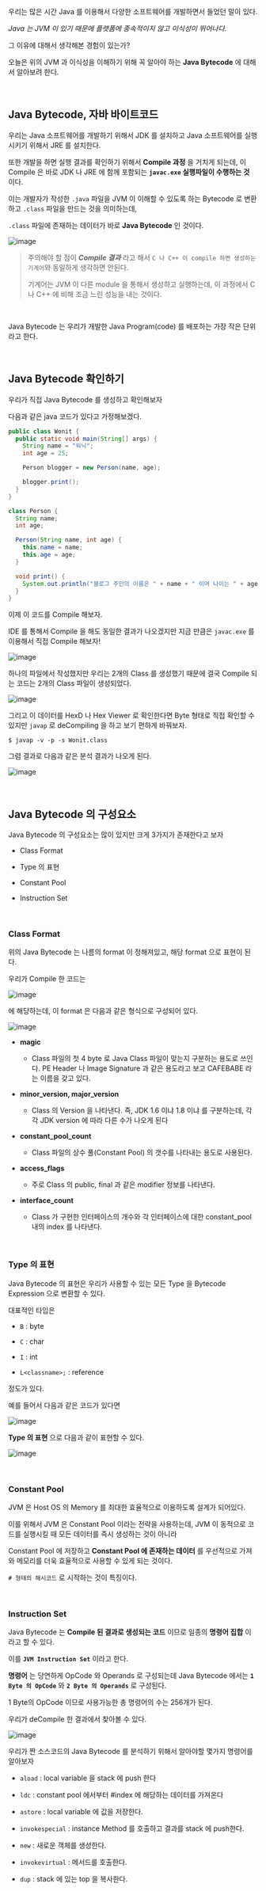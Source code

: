 우리는 많은 시간 Java 를 이용해서 다양한 소프트웨어를 개발하면서 들었던 말이 있다.

*Java 는 JVM 이 있기 때문에 플랫폼에 종속적이지 않고 이식성이 뛰어나다.*
 
그 이유에 대해서 생각해본 경험이 있는가?

오늘은 위의 JVM 과 이식성을 이해하기 위해 꼭 알아야 하는 **Java Bytecode** 에 대해서 알아보려 한다.

<br>


## Java Bytecode, 자바 바이트코드

우리는 Java 소프트웨어를 개발하기 위해서 JDK 를 설치하고 Java 소프트웨어를 실행시키기 위해서 JRE 를 설치한다.

또한 개발을 하면 실행 결과를 확인하기 위해서 **Compile 과정** 을 거치게 되는데, 이 Compile 은 바로 JDK 나 JRE 에 함께 포함되는 **`javac.exe` 실행파일이 수행하는 것** 이다.

이는 개발자가 작성한 `.java` 파일을 JVM 이 이해할 수 있도록 하는 Bytecode 로 변환하고 `.class` 파일을 만드는 것을 의미하는데,

`.class` 파일에 존재하는 데이터가 바로 **Java Bytecode** 인 것이다.

![image](https://github.com/lielocks/WIL/assets/107406265/603d575e-9c2e-41a9-8ad8-eda384244656)

> 주의해야 할 점이 ***Compile 결과*** 라고 해서 `C 나 C++ 이 compile 하면 생성하는 기계어`와 동일하게 생각하면 안된다.
>
> 기계어는 JVM 이 다른 module 을 통해서 생성하고 실행하는데, 이 과정에서 C 나 C++ 에 비해 조금 느린 성능을 내는 것이다.

<br>

Java Bytecode 는 우리가 개발한 Java Program(code) 를 배포하는 가장 작은 단위라고 한다.

<br>


## Java Bytecode 확인하기

우리가 직접 Java Bytecode 를 생성하고 확인해보자
 
다음과 같은 java 코드가 있다고 가정해보겠다.

```java
public class Wonit {
  public static void main(String[] args) {
    String name = "워닉";
    int age = 25;

    Person blogger = new Person(name, age);

    blogger.print();
  }
}

class Person {
  String name;
  int age;

  Person(String name, int age) {
    this.name = name;
    this.age = age;
  }

  void print() {
    System.out.println("블로그 주인의 이름은 " + name + " 이며 나이는 " + age + " 이다");
  }
}
```

이제 이 코드를 Compile 해보자.

IDE 를 통해서 Compile 을 해도 동일한 결과가 나오겠지만 지금 만큼은 `javac.exe` 를 이용해서 직접 Compile 해보자!

![image](https://github.com/lielocks/WIL/assets/107406265/081cdf04-362d-471d-85a8-5afd55467a9c)

하나의 파일에서 작성했지만 우리는 2개의 Class 를 생성했기 때문에 결국 Compile 되는 코드는 2개의 Class 파일이 생성되었다.

![image](https://github.com/lielocks/WIL/assets/107406265/c4878ba6-3cf6-4fbc-b512-cb07074d4a93)

그리고 이 데이터를 HexD 나 Hex Viewer 로 확인한다면 Byte 형태로 직접 확인할 수 있지만 `javap` 로 deCompiling 을 하고 보기 편하게 바꿔보자.

```
$ javap -v -p -s Wonit.class
```

그렴 결과로 다음과 같은 분석 결과가 나오게 된다.

![image](https://github.com/lielocks/WIL/assets/107406265/b392e0bb-7c8f-4588-869d-f50f288e5499)


<br>


## Java Bytecode 의 구성요소

Java Bytecode 의 구성요소는 많이 있지만 크게 3가지가 존재한다고 보자

+ Class Format

+ Type 의 표현

+ Constant Pool

+ Instruction Set


<br>


### Class Format

위의 Java Bytecode 는 나름의 format 이 정해져있고, 해당 format 으로 표현이 된다.

우리가 Compile 한 코드는

![image](https://github.com/lielocks/WIL/assets/107406265/156880bd-e52a-4cb3-806e-d92530771ec9)

에 해당하는데, 이 format 은 다음과 같은 형식으로 구성되어 있다.

![image](https://github.com/lielocks/WIL/assets/107406265/2adc6ef7-7295-42ea-9d47-efd6e093b27c)

+ **magic**

  + Class 파일의 첫 4 byte 로 Java Class 파일이 맞는지 구분하는 용도로 쓰인다. PE Header 나 Image Signature 과 같은 용도라고 보고 CAFEBABE 라는 이름을 갖고 있다.

+ **minor_version, major_version**

  + Class 의 Version 을 나타낸다. 즉, JDK 1.6 이냐 1.8 이냐 를 구분하는데, 각각 JDK version 에 따라 다른 수가 나오게 된다

+ **constant_pool_count**

  + Class 파일의 상수 풀(Constant Pool) 의 갯수를 나타내는 용도로 사용된다.

+ **access_flags**

  + 주로 Class 의 public, final 과 같은 modifier 정보를 나타낸다.

+ **interface_count**

  + Class 가 구현한 인터페이스의 개수와 각 인터페이스에 대한 constant_pool 내의 index 를 나타낸다.


<br>


### Type 의 표현

Java Bytecode 의 표현은 우리가 사용할 수 있는 모든 Type 을 Bytecode Expression 으로 변환할 수 있다.

대표적인 타입은

+ `B` : byte

+ `C` : char

+ `I` : int

+ `L<classname>;` : reference

정도가 있다.

예를 들어서 다음과 같은 코드가 있다면

![image](https://github.com/lielocks/WIL/assets/107406265/aee71dc8-5ea0-497e-9b2e-8373c4ab1132)

**Type 의 표현** 으로 다음과 같이 표현할 수 있다.

![image](https://github.com/lielocks/WIL/assets/107406265/634e40d2-c10d-4f1a-8fb3-b8a15b96ab04)


<br>


### Constant Pool

JVM 은 Host OS 의 Memory 를 최대한 효율적으로 이용하도록 설계가 되어있다.

이를 위해서 JVM 은 Constant Pool 이라는 전략을 사용하는데, JVM 이 동적으로 코드를 실행시킬 때 모든 데이터를 즉시 생성하는 것이 아니라 

Constant Pool 에 저장하고 **Constant Pool 에 존재하는 데이터** 를 우선적으로 가져와 메모리를 더욱 효율적으로 사용할 수 있게 되는 것이다.

`# 형태의 해시코드` 로 시작하는 것이 특징이다.


<br>


### Instruction Set

Java Bytecode 는 **Compile 된 결과로 생성되는 코드** 이므로 일종의 **명령어 집합** 이라고 할 수 있다.

이를 **`JVM Instruction Set`** 이라고 한다.

**명령어** 는 당연하게 OpCode 와 Operands 로 구성되는데 Java Bytecode 에서는 **`1 Byte 의 OpCode`** 와 **`2 Byte 의 Operands`** 로 구성된다.

1 Byte의 OpCode 이므로 사용가능한 총 명령어의 수는 256개가 된다.

우리가 deCompile 한 결과에서 찾아볼 수 있다.

![image](https://github.com/lielocks/WIL/assets/107406265/10e7083f-28ea-4212-8030-afaec606227c)

우리가 짠 소스코드의 Java Bytecode 를 분석하기 위해서 알아야할 몇가지 명령어를 알아보자

+ `aload` : local variable 을 stack 에 push 한다

+ `ldc` : constant pool 에서부터 #index 에 해당하는 데이터를 가져온다

+ `astore` : local variable 에 값을 저장한다.

+ `invokespecial` : instance Method 를 호출하고 결과를 stack 에 push한다.

+ `new` : 새로운 객체를 생성한다.

+ `invokevirtual` : 메서드를 호출한다.

+ `dup` : stack 에 있는 top 을 복사한다.

